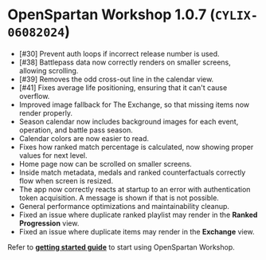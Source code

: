 # OpenSpartan Workshop 1.0.7 (`CYLIX-06082024`)

- [#30] Prevent auth loops if incorrect release number is used.
- [#38] Battlepass data now correctly renders on smaller screens, allowing scrolling.
- [#39] Removes the odd cross-out line in the calendar view.
- [#41] Fixes average life positioning, ensuring that it can't cause overflow.
- Improved image fallback for The Exchange, so that missing items now render properly.
- Season calendar now includes background images for each event, operation, and battle pass season.
- Calendar colors are now easier to read.
- Fixes how ranked match percentage is calculated, now showing proper values for next level.
- Home page now can be scrolled on smaller screens.
- Inside match metadata, medals and ranked counterfactuals correctly flow when screen is resized.
- The app now correctly reacts at startup to an error with authentication token acquisition. A message is shown if that is not possible.
- General performance optimizations and maintainability cleanup.
- Fixed an issue where duplicate ranked playlist may render in the **Ranked Progression** view.
- Fixed an issue where duplicate items may render in the **Exchange** view.

Refer to [**getting started guide**](https://openspartan.com/docs/workshop/guides/get-started/) to start using OpenSpartan Workshop.

